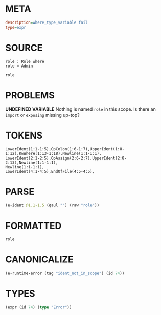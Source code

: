 # META
~~~ini
description=where_type_variable fail
type=expr
~~~
# SOURCE
~~~roc
role : Role where
role = Admin

role
~~~
# PROBLEMS
**UNDEFINED VARIABLE**
Nothing is named `role` in this scope.
Is there an `import` or `exposing` missing up-top?

# TOKENS
~~~zig
LowerIdent(1:1-1:5),OpColon(1:6-1:7),UpperIdent(1:8-1:12),KwWhere(1:13-1:18),Newline(1:1-1:1),
LowerIdent(2:1-2:5),OpAssign(2:6-2:7),UpperIdent(2:8-2:13),Newline(1:1-1:1),
Newline(1:1-1:1),
LowerIdent(4:1-4:5),EndOfFile(4:5-4:5),
~~~
# PARSE
~~~clojure
(e-ident @1.1-1.5 (qaul "") (raw "role"))
~~~
# FORMATTED
~~~roc
role
~~~
# CANONICALIZE
~~~clojure
(e-runtime-error (tag "ident_not_in_scope") (id 74))
~~~
# TYPES
~~~clojure
(expr (id 74) (type "Error"))
~~~
